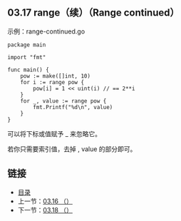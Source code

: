 ## 03.17 range（续）（Range continued）

示例：range-continued.go

    package main

    import "fmt"

    func main() {
    	pow := make([]int, 10)
    	for i := range pow {
    		pow[i] = 1 << uint(i) // == 2**i
    	}
    	for _, value := range pow {
    		fmt.Printf("%d\n", value)
    	}
    }

可以将下标或值赋予 _ 来忽略它。

若你只需要索引值，去掉 , value 的部分即可。

## 链接
* [目录](https://github.com/alphaxlvii/go-zh/blob/master/tour/directory.md)
* 上一节：[03.16 （）](https://github.com/alphaxlvii/go-zh/blob/master/tour/03.16.md)
* 下一节：[03.18 （）](https://github.com/alphaxlvii/go-zh/blob/master/tour/03.18.md)
